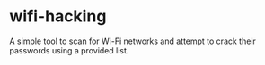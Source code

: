 # wifi-hacking
A simple tool to scan for Wi-Fi networks and attempt to crack their passwords using a provided list.
